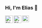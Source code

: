 <!--
<p align="center">
  <img src="https://i.imgur.com/YdShVYs.jpg" alt="me.jpg" width="200" />
</p>
-->
### Hi, I'm Elias 👋

<a href="https://instagram.com/visionmonocroma">
  <img align="left" alt="Elias Emanuel Copa - Instagram" width="25px" src="https://cdn2.iconfinder.com/data/icons/black-white-social-media/32/instagram_online_social_media_photo-256.png"/>
</a>
<a href="https://linkedin.com/in/eecopa">
  <img align="left" alt="Elias Emanuel Copa - Linkedin" width="25px" src="https://cdn2.iconfinder.com/data/icons/black-white-social-media/32/linked_in_online_social_media-256.png"/>
</a>
<a href="https://twitter.com/eecopa">
  <img align="left" alt="Elias Emanuel Copa - Twitter" width="22px" src="https://cdn2.iconfinder.com/data/icons/black-white-social-media/32/twitter_online_social_media-256.png"/>
</a>
<!--
**eecopa/eecopa** is a ✨ _special_ ✨ repository because its `README.md` (this file) appears on your GitHub profile.

Here are some ideas to get you started:

- 🔭 I’m currently working on ...
- 🌱 I’m currently learning ...
- 👯 I’m looking to collaborate on ...
- 🤔 I’m looking for help with ...
- 💬 Ask me about ...
- 📫 How to reach me: ...
- 😄 Pronouns: ...
- ⚡ Fun fact: ...
-->
